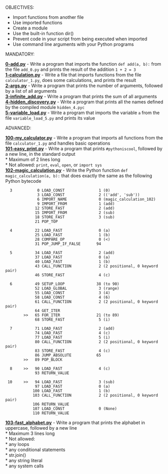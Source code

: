 OBJECTIVES:

* Import functions from another file
* Use imported functions
* Create a module
* Use the built-in function dir()
* Prevent code in your script from being executed when imported
* Use command line arguments with your Python programs

MANDATORY:

**[0-add.py](0-add.py)** - Write a program that imports the function `def add(a, b):` from the file `add_0.py` and prints the result of the addition `1 + 2 = 3`  
**[1-calculation.py](1-calculation.py)** - Write a file that imports functions from the file `calculator_1.py`, does some calculations, and prints the result  
**[2-args.py](2-args.py)** - Write a program that prints the number of arguments, followed by a list of all arguments  
**[3-infinite_add.py](3-infinite_add.py)** - Write a program that prints the sum of all arguments  
**[4-hidden_discovery.py](4-hidden_discovery.py)** - Write a program that prints all the names defined by the compiled module `hidden_4.pyc`   
**[5-variable_load.py](5-variable_load.py)** - Write a program that imports the variable `a` from the file `variable_load_5.py` and prints its value  

ADVANCED:

**[100-my_calculator.py](100-my_calculator.py)** - Write a program that imports all functions from the file `calculator_1.py` and handles basic operations  
**[101-easy_print.py](101-easy_print.py)** - Write a program that prints `#pythoniscool`, followed by a new line, in the standard output  
					   * Maximum of 2 lines long  
					   * Not allowed: `print`, `eval`, `open`, or `import sys`  
**[102-magic_calculation.py](102-magic_calculation.py)** - Write the Python function `def magic_calculation(a, b):` that does exactly the same as the following Python bytecode
```
  3           0 LOAD_CONST               1 (0)
              3 LOAD_CONST               2 (('add', 'sub'))
              6 IMPORT_NAME              0 (magic_calculation_102)
              9 IMPORT_FROM              1 (add)
             12 STORE_FAST               2 (add)
             15 IMPORT_FROM              2 (sub)
             18 STORE_FAST               3 (sub)
             21 POP_TOP

  4          22 LOAD_FAST                0 (a)
             25 LOAD_FAST                1 (b)
             28 COMPARE_OP               0 (<)
             31 POP_JUMP_IF_FALSE       94

  5          34 LOAD_FAST                2 (add)
             37 LOAD_FAST                0 (a)
             40 LOAD_FAST                1 (b)
             43 CALL_FUNCTION            2 (2 positional, 0 keyword pair)
             46 STORE_FAST               4 (c)

  6          49 SETUP_LOOP              38 (to 90)
             52 LOAD_GLOBAL              3 (range)
             55 LOAD_CONST               3 (4)
             58 LOAD_CONST               4 (6)
             61 CALL_FUNCTION            2 (2 positional, 0 keyword pair)
             64 GET_ITER
        >>   65 FOR_ITER                21 (to 89)
             68 STORE_FAST               5 (i)

  7          71 LOAD_FAST                2 (add)
             74 LOAD_FAST                4 (c)
             77 LOAD_FAST                5 (i)
             80 CALL_FUNCTION            2 (2 positional, 0 keyword pair)
             83 STORE_FAST               4 (c)
             86 JUMP_ABSOLUTE           65
        >>   89 POP_BLOCK

  8     >>   90 LOAD_FAST                4 (c)
             93 RETURN_VALUE

 10     >>   94 LOAD_FAST                3 (sub)
             97 LOAD_FAST                0 (a)
            100 LOAD_FAST                1 (b)
            103 CALL_FUNCTION            2 (2 positional, 0 keyword pair)
            106 RETURN_VALUE
            107 LOAD_CONST               0 (None)
            110 RETURN_VALUE
```
**[103-fast_alphabet.py](103-fast_alphabet.py)** - Write a program that prints the alphabet in uppercase, followed by a new line  
						 * Maximum 3 lines long  
						 * Not allowed:  
						   * any loops  
						   * any conditional statements  
						   * str.join()  
						   * any string literal  
						   * any system calls  

